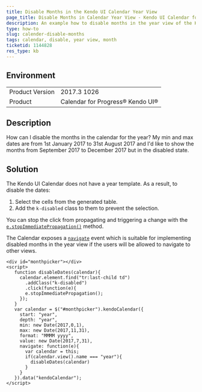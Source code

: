 ```yaml
---
title: Disable Months in the Kendo UI Calendar Year View
page_title: Disable Months in Calendar Year View - Kendo UI Calendar for jQuery
description: An example how to disable months in the year view of the Kendo UI Calendar.
type: how-to
slug: calender-disable-months
tags: calendar, disable, year view, month
ticketid: 1144828
res_type: kb
---
```


## Environment

<table>
	<tr>
		<td>Product Version</td>
		<td>2017.3 1026</td>
	</tr>
	<tr>
		<td>Product</td>
		<td>Calendar for Progress® Kendo UI®</td>
	</tr>
</table>


## Description

How can I disable the months in the calendar for the year? My min and max dates are from 1st January 2017 to 31st August 2017 and I'd like to show the months from September 2017 to December 2017 but in the disabled state.

## Solution

The Kendo UI Calendar does not have a year template. As a result, to disable the dates:

1. Select the cells from the generated table.
1. Add the `k-disabled` class to them to prevent the selection.

You can stop the click from propagating and triggering a change with the [`e.stopImmediatePropagation()`](https://api.jquery.com/event.stopimmediatepropagation/) method.

The Calendar exposes a [`navigate`](https://docs.telerik.com/kendo-ui/api/javascript/ui/calendar/events/navigate) event which is suitable for implementing disabled months in the year view if the users will be allowed to navigate to other views.

```dojo
<div id="monthpicker"></div>
<script>
   function disableDates(calendar){
     calendar.element.find("tr:last-child td")
       .addClass("k-disabled")
       .click(function(e){
       e.stopImmediatePropagation();
     });
   }
   var calendar = $("#monthpicker").kendoCalendar({
     start: "year",
     depth: "year",
     min: new Date(2017,0,1),
     max: new Date(2017,11,31),
     format: "MMMM yyyy",
     value: new Date(2017,7,31),
     navigate: function(e){
       var calendar = this;
       if(calendar.view().name === "year"){
         disableDates(calendar)
       }
     }
   }).data("kendoCalendar");
</script>      
```
